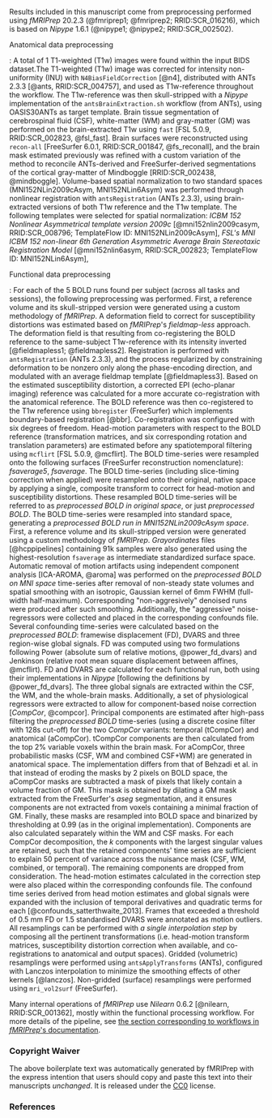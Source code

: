 
Results included in this manuscript come from preprocessing
performed using *fMRIPrep* 20.2.3
(@fmriprep1; @fmriprep2; RRID:SCR_016216),
which is based on *Nipype* 1.6.1
(@nipype1; @nipype2; RRID:SCR_002502).

Anatomical data preprocessing

: A total of 1 T1-weighted (T1w) images were found within the input
BIDS dataset.The T1-weighted (T1w) image was corrected for intensity non-uniformity (INU)
with `N4BiasFieldCorrection` [@n4], distributed with ANTs 2.3.3 [@ants, RRID:SCR_004757], and used as T1w-reference throughout the workflow.
The T1w-reference was then skull-stripped with a *Nipype* implementation of
the `antsBrainExtraction.sh` workflow (from ANTs), using OASIS30ANTs
as target template.
Brain tissue segmentation of cerebrospinal fluid (CSF),
white-matter (WM) and gray-matter (GM) was performed on
the brain-extracted T1w using `fast` [FSL 5.0.9, RRID:SCR_002823,
@fsl_fast].
Brain surfaces were reconstructed using `recon-all` [FreeSurfer 6.0.1,
RRID:SCR_001847, @fs_reconall], and the brain mask estimated
previously was refined with a custom variation of the method to reconcile
ANTs-derived and FreeSurfer-derived segmentations of the cortical
gray-matter of Mindboggle [RRID:SCR_002438, @mindboggle].
Volume-based spatial normalization to two standard spaces (MNI152NLin2009cAsym, MNI152NLin6Asym) was performed through
nonlinear registration with `antsRegistration` (ANTs 2.3.3),
using brain-extracted versions of both T1w reference and the T1w template.
The following templates were selected for spatial normalization:
*ICBM 152 Nonlinear Asymmetrical template version 2009c* [@mni152nlin2009casym, RRID:SCR_008796; TemplateFlow ID: MNI152NLin2009cAsym], *FSL's MNI ICBM 152 non-linear 6th Generation Asymmetric Average Brain Stereotaxic Registration Model* [@mni152nlin6asym, RRID:SCR_002823; TemplateFlow ID: MNI152NLin6Asym], 

Functional data preprocessing

: For each of the 5 BOLD runs found per subject (across all
tasks and sessions), the following preprocessing was performed.
First, a reference volume and its skull-stripped version were generated
 using a custom
methodology of *fMRIPrep*.
A deformation field to correct for susceptibility distortions was estimated
based on *fMRIPrep*'s *fieldmap-less* approach.
The deformation field is that resulting from co-registering the BOLD reference
to the same-subject T1w-reference with its intensity inverted [@fieldmapless1;
@fieldmapless2].
Registration is performed with `antsRegistration` (ANTs 2.3.3), and
the process regularized by constraining deformation to be nonzero only
along the phase-encoding direction, and modulated with an average fieldmap
template [@fieldmapless3].
Based on the estimated susceptibility distortion, a corrected
EPI (echo-planar imaging) reference was calculated for a more
accurate co-registration with the anatomical reference.
The BOLD reference was then co-registered to the T1w reference using
`bbregister` (FreeSurfer) which implements boundary-based registration [@bbr].
Co-registration was configured with six degrees of freedom.
Head-motion parameters with respect to the BOLD reference
(transformation matrices, and six corresponding rotation and translation
parameters) are estimated before any spatiotemporal filtering using
`mcflirt` [FSL 5.0.9, @mcflirt].
The BOLD time-series were resampled onto the following surfaces
(FreeSurfer reconstruction nomenclature):
*fsaverage5*, *fsaverage*.
The BOLD time-series (including slice-timing correction when applied)
were resampled onto their original, native space by applying
a single, composite transform to correct for head-motion and
susceptibility distortions.
These resampled BOLD time-series will be referred to as *preprocessed
BOLD in original space*, or just *preprocessed BOLD*.
The BOLD time-series were resampled into standard space,
generating a *preprocessed BOLD run in MNI152NLin2009cAsym space*.
First, a reference volume and its skull-stripped version were generated
 using a custom
methodology of *fMRIPrep*.
*Grayordinates* files [@hcppipelines] containing 91k samples were also
generated using the highest-resolution ``fsaverage`` as intermediate standardized
surface space.
Automatic removal of motion artifacts using independent component analysis
[ICA-AROMA, @aroma] was performed on the *preprocessed BOLD on MNI space*
time-series after removal of non-steady state volumes and spatial smoothing
with an isotropic, Gaussian kernel of 6mm FWHM (full-width half-maximum).
Corresponding "non-aggresively" denoised runs were produced after such
smoothing.
Additionally, the "aggressive" noise-regressors were collected and placed
in the corresponding confounds file.
Several confounding time-series were calculated based on the
*preprocessed BOLD*: framewise displacement (FD), DVARS and
three region-wise global signals.
FD was computed using two formulations following Power (absolute sum of
relative motions, @power_fd_dvars) and Jenkinson (relative root mean square
displacement between affines, @mcflirt).
FD and DVARS are calculated for each functional run, both using their
implementations in *Nipype* [following the definitions by @power_fd_dvars].
The three global signals are extracted within the CSF, the WM, and
the whole-brain masks.
Additionally, a set of physiological regressors were extracted to
allow for component-based noise correction [*CompCor*, @compcor].
Principal components are estimated after high-pass filtering the
*preprocessed BOLD* time-series (using a discrete cosine filter with
128s cut-off) for the two *CompCor* variants: temporal (tCompCor)
and anatomical (aCompCor).
tCompCor components are then calculated from the top 2% variable
voxels within the brain mask.
For aCompCor, three probabilistic masks (CSF, WM and combined CSF+WM)
are generated in anatomical space.
The implementation differs from that of Behzadi et al. in that instead
of eroding the masks by 2 pixels on BOLD space, the aCompCor masks are
subtracted a mask of pixels that likely contain a volume fraction of GM.
This mask is obtained by dilating a GM mask extracted from the FreeSurfer's *aseg* segmentation, and it ensures components are not extracted
from voxels containing a minimal fraction of GM.
Finally, these masks are resampled into BOLD space and binarized by
thresholding at 0.99 (as in the original implementation).
Components are also calculated separately within the WM and CSF masks.
For each CompCor decomposition, the *k* components with the largest singular
values are retained, such that the retained components' time series are
sufficient to explain 50 percent of variance across the nuisance mask (CSF,
WM, combined, or temporal). The remaining components are dropped from
consideration.
The head-motion estimates calculated in the correction step were also
placed within the corresponding confounds file.
The confound time series derived from head motion estimates and global
signals were expanded with the inclusion of temporal derivatives and
quadratic terms for each [@confounds_satterthwaite_2013].
Frames that exceeded a threshold of 0.5 mm FD or
1.5 standardised DVARS were annotated as motion outliers.
All resamplings can be performed with *a single interpolation
step* by composing all the pertinent transformations (i.e. head-motion
transform matrices, susceptibility distortion correction when available,
and co-registrations to anatomical and output spaces).
Gridded (volumetric) resamplings were performed using `antsApplyTransforms` (ANTs),
configured with Lanczos interpolation to minimize the smoothing
effects of other kernels [@lanczos].
Non-gridded (surface) resamplings were performed using `mri_vol2surf`
(FreeSurfer).


Many internal operations of *fMRIPrep* use
*Nilearn* 0.6.2 [@nilearn, RRID:SCR_001362],
mostly within the functional processing workflow.
For more details of the pipeline, see [the section corresponding
to workflows in *fMRIPrep*'s documentation](https://fmriprep.readthedocs.io/en/latest/workflows.html "FMRIPrep's documentation").


### Copyright Waiver

The above boilerplate text was automatically generated by fMRIPrep
with the express intention that users should copy and paste this
text into their manuscripts *unchanged*.
It is released under the [CC0](https://creativecommons.org/publicdomain/zero/1.0/) license.

### References


